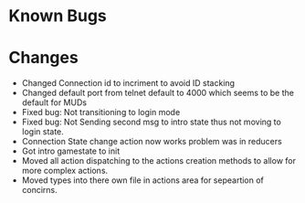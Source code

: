 # Known Bugs

# Changes
* Changed Connection id to incriment to avoid ID stacking
* Changed default port from telnet default to 4000 which seems to be the default for MUDs
* Fixed bug: Not transitioning to login mode
* Fixed bug: Not Sending second msg to intro state thus not moving to login state.
* Connection State change action now works problem was in reducers
* Got intro gamestate to init
* Moved all action dispatching to the actions creation methods to allow for more complex actions.
* Moved types into there own file in actions area for sepeartion of concirns.